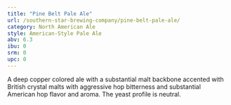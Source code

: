 ```yaml
---
title: "Pine Belt Pale Ale"
url: /southern-star-brewing-company/pine-belt-pale-ale/
category: North American Ale
style: American-Style Pale Ale
abv: 6.3
ibu: 0
srm: 0
upc: 0
---
```

A deep copper colored ale with a substantial malt backbone accented with British crystal malts with aggressive hop bitterness and substantial American hop flavor and aroma. The yeast profile is neutral.
